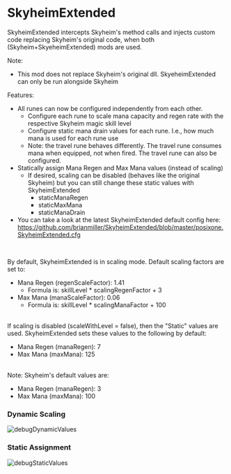# SkyheimExtended 

SkyheimExtended intercepts Skyheim's method calls and injects custom code replacing Skyheim's original code, when both (Skyheim+SkyeheimExtended) mods are used.

Note:
  * This mod does not replace Skyheim's original dll.  SkyeheimExtended can only be run alongside Skyheim

Features:
  * All runes can now be configured independently from each other.
    * Configure each rune to scale mana capacity and regen rate with the respective Skyheim magic skill level
	* Configure static mana drain values for each rune. I.e., how much mana is used for each rune use
    * Note: the travel rune behaves differently.  The travel rune consumes mana when equipped, not when fired. The travel rune can also be configured.	
  * Statically assign Mana Regen and Max Mana values (instead of scaling)
    * If desired, scaling can be disabled (behaves like the original Skyheim) but you can still change these static values with SkyheimExtended
	  * staticManaRegen
      * staticMaxMana
      * static<RUNE>ManaDrain
  * You can take a look at the latest SkyheimExtended default config here: https://github.com/brianmiller/SkyheimExtended/blob/master/posixone.SkyheimExtended.cfg  

<br>

By default, SkyheimExtended is in scaling mode. Default scaling factors are set to:
  * Mana Regen (regenScaleFactor): 1.41
    * Formula is: skillLevel * scaling<RUNE>RegenFactor + 3
  * Max Mana (manaScaleFactor): 0.06
    * Formula is: skillLevel * scaling<RUNE>ManaFactor + 100
<br><br>

If scaling is disabled (scaleWithLevel = false), then the "Static" values are used. SkyheimExtended sets these values to the following by default:
  * Mana Regen (manaRegen): 7
  * Max Mana (maxMana): 125
<br><br>

 Note: Skyheim's default values are:
  * Mana Regen (manaRegen): 3
  * Max Mana (maxMana): 100

### Dynamic Scaling
 ![debugDynamicValues](https://user-images.githubusercontent.com/342276/171280214-b38ca0cd-0352-4794-8730-8b8a1e059d67.png)
 
### Static Assignment
 ![debugStaticValues](https://user-images.githubusercontent.com/342276/171280225-51b75330-6537-44d5-af74-ee3fcf8d01cf.png)
